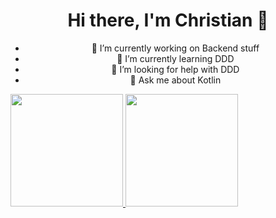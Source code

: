 <div align="center">

 # Hi there, I'm Christian 👋
- 🔭 I’m currently working on Backend stuff
- 🌱 I’m currently learning DDD
- 🤔 I’m looking for help with DDD
- 💬 Ask me about Kotlin
</div>
<div>
  <a href="https://github.com/0oz">
  <img height="180em" src="https://github-readme-stats.vercel.app/api?username=0oz&count_private=true&show_icons=true&theme=dracula"/>
  <img height="180em" src="https://github-readme-stats.vercel.app/api/top-langs/?username=0oz&layout=compact&langs_count=7&theme=dracula"/>
</div>
 
  
